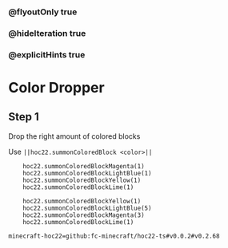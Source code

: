 ### @flyoutOnly true
### @hideIteration true
### @explicitHints true


# Color Dropper

## Step 1
Drop the right amount of colored blocks

Use ``||hoc22.summonColoredBlock <color>||``

```ghost
    hoc22.summonColoredBlockMagenta(1)
    hoc22.summonColoredBlockLightBlue(1)
    hoc22.summonColoredBlockYellow(1)
    hoc22.summonColoredBlockLime(1) 
```
```template
    hoc22.summonColoredBlockYellow(1)
    hoc22.summonColoredBlockLightBlue(5)
    hoc22.summonColoredBlockMagenta(3)
    hoc22.summonColoredBlockLime(1)          
```
```package
minecraft-hoc22=github:fc-minecraft/hoc22-ts#v0.0.2#v0.2.68
```